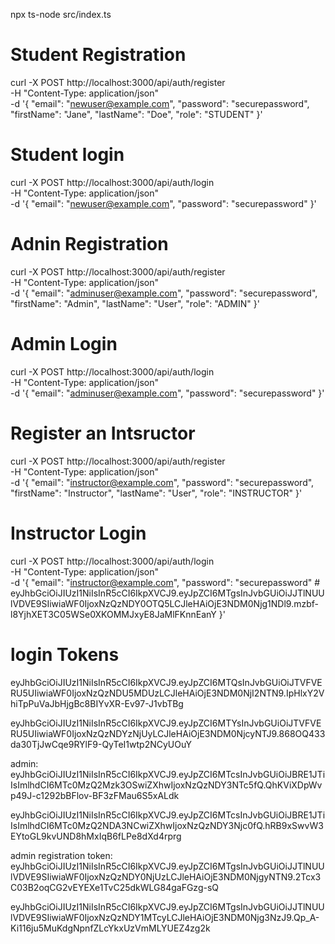 npx ts-node src/index.ts

# Student Registration
curl -X POST http://localhost:3000/api/auth/register \
-H "Content-Type: application/json" \
-d '{
  "email": "newuser@example.com",
  "password": "securepassword",
  "firstName": "Jane",
  "lastName": "Doe",
  "role": "STUDENT"
}'

# Student login
curl -X POST http://localhost:3000/api/auth/login \
-H "Content-Type: application/json" \
-d '{
  "email": "newuser@example.com",
  "password": "securepassword"
}'

# Adnin Registration
curl -X POST http://localhost:3000/api/auth/register \
-H "Content-Type: application/json" \
-d '{
  "email": "adminuser@example.com",
  "password": "securepassword",
  "firstName": "Admin",
  "lastName": "User",
  "role": "ADMIN"
}'

# Admin Login

curl -X POST http://localhost:3000/api/auth/login \
-H "Content-Type: application/json" \
-d '{
  "email": "adminuser@example.com",
  "password": "securepassword"
}'

# Register an Intsructor

curl -X POST http://localhost:3000/api/auth/register \
-H "Content-Type: application/json" \
-d '{
  "email": "instructor@example.com",
  "password": "securepassword",
  "firstName": "Instructor",
  "lastName": "User",
  "role": "INSTRUCTOR"
}'

# Instructor Login

curl -X POST http://localhost:3000/api/auth/login \
-H "Content-Type: application/json" \
-d '{
  "email": "instructor@example.com",
  "password": "securepassword" # eyJhbGciOiJIUzI1NiIsInR5cCI6IkpXVCJ9.eyJpZCI6MTgsInJvbGUiOiJJTlNUUlVDVE9SIiwiaWF0IjoxNzQzNDY0OTQ5LCJleHAiOjE3NDM0Njg1NDl9.mzbf-l8YjhXET3C05WSe0XKOMMJxyE8JaMlFKnnEanY
}'

# login Tokens

eyJhbGciOiJIUzI1NiIsInR5cCI6IkpXVCJ9.eyJpZCI6MTQsInJvbGUiOiJTVFVERU5UIiwiaWF0IjoxNzQzNDU5MDUzLCJleHAiOjE3NDM0NjI2NTN9.IpHlxY2VhiTpPuVaJbHjgBc8BIYvXR-Ev97-J1vbTBg

eyJhbGciOiJIUzI1NiIsInR5cCI6IkpXVCJ9.eyJpZCI6MTYsInJvbGUiOiJTVFVERU5UIiwiaWF0IjoxNzQzNDYzNjUyLCJleHAiOjE3NDM0NjcyNTJ9.868OQ433da30TjJwCqe9RYlF9-QyTeI1wtp2NCyUOuY

admin: eyJhbGciOiJIUzI1NiIsInR5cCI6IkpXVCJ9.eyJpZCI6MTcsInJvbGUiOiJBRE1JTiIsImlhdCI6MTc0MzQ2Mzk3OSwiZXhwIjoxNzQzNDY3NTc5fQ.QhKViXDpWvp49J-c1292bBFlov-BF3zFMau6S5xALdk

eyJhbGciOiJIUzI1NiIsInR5cCI6IkpXVCJ9.eyJpZCI6MTcsInJvbGUiOiJBRE1JTiIsImlhdCI6MTc0MzQ2NDA3NCwiZXhwIjoxNzQzNDY3Njc0fQ.hRB9xSwvW3EYtoGL9kvUND8hMxIqB6fLPe8dXd4rprg

admin registration token: eyJhbGciOiJIUzI1NiIsInR5cCI6IkpXVCJ9.eyJpZCI6MTgsInJvbGUiOiJJTlNUUlVDVE9SIiwiaWF0IjoxNzQzNDY0NjUzLCJleHAiOjE3NDM0NjgyNTN9.2Tcx3C03B2oqCG2vEYEXe1TvC25dkWLG84gaFGzg-sQ

eyJhbGciOiJIUzI1NiIsInR5cCI6IkpXVCJ9.eyJpZCI6MTgsInJvbGUiOiJJTlNUUlVDVE9SIiwiaWF0IjoxNzQzNDY1MTcyLCJleHAiOjE3NDM0Njg3NzJ9.Qp_A-Ki116ju5MuKdgNpnfZLcYkxUzVmMLYUEZ4zg2k